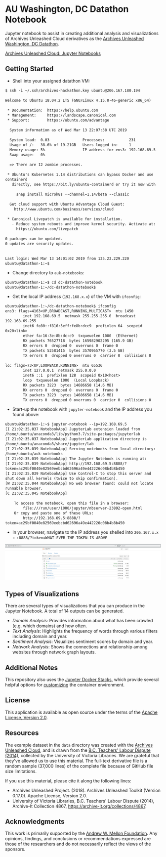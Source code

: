 # AU Washington, DC Datathon Notebook

Jupyter notebook to assist in creating additional analysis and visualizations of Archives Unleashed Cloud derivatives as the [Archives Unleashed Washington, DC Datathon](https://archivesunleashed.org/washington/).

[Archives Unleashed Cloud: Jupyter Notebooks](https://github.com/archivesunleashed/auk-notebooks)

## Getting Started

- Shell into your assigned datathon VM:

```console
$ ssh -i ~/.ssh/archives-hackathon.key ubuntu@206.167.180.194

Welcome to Ubuntu 18.04.2 LTS (GNU/Linux 4.15.0-46-generic x86_64)

 * Documentation:  https://help.ubuntu.com
 * Management:     https://landscape.canonical.com
 * Support:        https://ubuntu.com/advantage

  System information as of Wed Mar 13 22:07:38 UTC 2019

  System load:  0.03               Processes:           231
  Usage of /:   38.6% of 19.21GB   Users logged in:     1
  Memory usage: 5%                 IP address for ens3: 192.168.69.5
  Swap usage:   0%

  => There are 12 zombie processes.

 * Ubuntu's Kubernetes 1.14 distributions can bypass Docker and use containerd
   directly, see https://bit.ly/ubuntu-containerd or try it now with

     snap install microk8s --channel=1.14/beta --classic

  Get cloud support with Ubuntu Advantage Cloud Guest:
    http://www.ubuntu.com/business/services/cloud

 * Canonical Livepatch is available for installation.
   - Reduce system reboots and improve kernel security. Activate at:
     https://ubuntu.com/livepatch

0 packages can be updated.
0 updates are security updates.


Last login: Wed Mar 13 14:01:02 2019 from 135.23.229.220
ubuntu@datathon-1:~$
```

- Change directory to `auk-notebooks`:

```console
ubuntu@datathon-1:~$ cd dc-datathon-notebook
ubuntu@datathon-1:~/dc-datathon-notebook$
```

- Get the local IP address (`192.168.x.x`) of the VM with `ifconfig`:

```console
ubuntu@datathon-1:~/dc-datathon-notebook$ ifconfig
ens3: flags=4163<UP,BROADCAST,RUNNING,MULTICAST>  mtu 1450
        inet 192.168.69.5  netmask 255.255.255.0  broadcast 192.168.69.255
        inet6 fe80::f816:3eff:fe8b:dcc9  prefixlen 64  scopeid 0x20<link>
        ether fa:16:3e:8b:dc:c9  txqueuelen 1000  (Ethernet)
        RX packets 76527718  bytes 165982902295 (165.9 GB)
        RX errors 0  dropped 0  overruns 0  frame 0
        TX packets 52581415  bytes 3570965770 (3.5 GB)
        TX errors 0  dropped 0 overruns 0  carrier 0  collisions 0

lo: flags=73<UP,LOOPBACK,RUNNING>  mtu 65536
        inet 127.0.0.1  netmask 255.0.0.0
        inet6 ::1  prefixlen 128  scopeid 0x10<host>
        loop  txqueuelen 1000  (Local Loopback)
        RX packets 3223  bytes 14686658 (14.6 MB)
        RX errors 0  dropped 0  overruns 0  frame 0
        TX packets 3223  bytes 14686658 (14.6 MB)
        TX errors 0  dropped 0 overruns 0  carrier 0  collisions 0

```

- Start-up the notebook with `jupyter-notebook` and the IP address you found above:

```
ubuntu@datathon-1:~$ jupyter-notebook --ip=192.168.69.5
[I 21:02:35.037 NotebookApp] JupyterLab extension loaded from /home/ubuntu/anaconda3/lib/python3.7/site-packages/jupyterlab
[I 21:02:35.037 NotebookApp] JupyterLab application directory is /home/ubuntu/anaconda3/share/jupyter/lab
[I 21:02:35.039 NotebookApp] Serving notebooks from local directory: /home/ubuntu/auk-notebooks
[I 21:02:35.039 NotebookApp] The Jupyter Notebook is running at:
[I 21:02:35.039 NotebookApp] http://192.168.69.5:8888/?token=ac29bf0040e82569eebcbd62696a49e442226c08b4b8b450
[I 21:02:35.039 NotebookApp] Use Control-C to stop this server and shut down all kernels (twice to skip confirmation).
[W 21:02:35.044 NotebookApp] No web browser found: could not locate runnable browser.
[C 21:02:35.045 NotebookApp] 
    
    To access the notebook, open this file in a browser:
        file:///run/user/1000/jupyter/nbserver-23892-open.html
    Or copy and paste one of these URLs:
        http://192.168.69.5:8888/?token=ac29bf0040e82569eebcbd62696a49e442226c08b4b8b450
```

- In your browser, navigate to the IP address you shelled into `206.167.x.x` + `:8888/?token=WHAT-EVER-THE-TOKEN-IS-ABOVE`

![](jupyter.png)


## Types of Visualizations

There are several types of visualizations that you can produce in the Jupyter Notebook. A total of 14 outputs can be generated.

* *Domain Analysis*: Provides information about what has been crawled (e.g. which domains) and how often.
* *Text Analysis*: Highlights the frequency of words through various filters including domain and year.
* *Sentiment Analysis*: Visualizes sentiment scores by domain and year.
* *Network Analysis*: Shows the connections and relationship among websites through network graph layouts. 

## Additional Notes

This repository also uses the [Jupyter Docker Stacks](https://jupyter-docker-stacks.readthedocs.io/en/latest/index.html), which provide several helpful options for [customizing](https://jupyter-docker-stacks.readthedocs.io/en/latest/using/common.html#docker-options) the container environment.

## License

This application is available as open source under the terms of the [Apache License, Version 2.0](http://www.apache.org/licenses/LICENSE-2.0).

## Resources

The example dataset in the `data` directory was created with the [Archives Unleashed Cloud](https://cloud.archivesunleashed.org/), and is drawn from the [B.C. Teachers' Labour Dispute (2014)](https://archive-it.org/collections/4867), collected by the University of Victoria Libraries. We are grateful that they've allowed us to use this material. The full-text derivative file is a random sample (37,000 lines) of the complete file because of GitHub file size limitations.

If you use this material, please cite it along the following lines:

- Archives Unleashed Project. (2018). Archives Unleashed Toolkit (Version 0.17.0). Apache License, Version 2.0.
- University of Victoria Libraries, B.C. Teachers' Labour Dispute (2014), Archive-It Collection 4867, https://archive-it.org/collections/4867.

## Acknowledgments

This work is primarily supported by the [Andrew W. Mellon Foundation](https://uwaterloo.ca/arts/news/multidisciplinary-project-will-help-historians-unlock). Any opinions, findings, and conclusions or recommendations expressed are those of the researchers and do not necessarily reflect the views of the sponsors.
